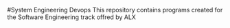 #System Engineering Devops
This repository contains programs created for the Software Engineering track offred by ALX
